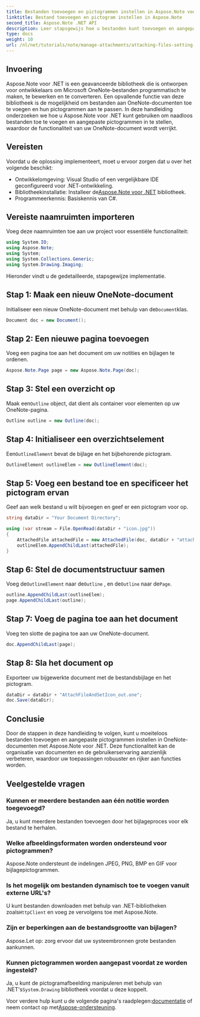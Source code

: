 ```yaml
---
title: Bestanden toevoegen en pictogrammen instellen in Aspose.Note voor .NET
linktitle: Bestand toevoegen en pictogram instellen in Aspose.Note
second_title: Aspose.Note .NET API
description: Leer stapsgewijs hoe u bestanden kunt toevoegen en aangepaste pictogrammen kunt instellen in Microsoft OneNote-documenten met Aspose.Note voor .NET. Verbeter uw .NET-toepassing met naadloze functies voor documentbeheer en aanpassing.
type: docs
weight: 10
url: /nl/net/tutorials/note/manage-attachments/attaching-files-setting-icons/
---
```

## Invoering

Aspose.Note voor .NET is een geavanceerde bibliotheek die is ontworpen voor ontwikkelaars om Microsoft OneNote-bestanden programmatisch te maken, te bewerken en te converteren. Een opvallende functie van deze bibliotheek is de mogelijkheid om bestanden aan OneNote-documenten toe te voegen en hun pictogrammen aan te passen. In deze handleiding onderzoeken we hoe u Aspose.Note voor .NET kunt gebruiken om naadloos bestanden toe te voegen en aangepaste pictogrammen in te stellen, waardoor de functionaliteit van uw OneNote-document wordt verrijkt.

## Vereisten

Voordat u de oplossing implementeert, moet u ervoor zorgen dat u over het volgende beschikt:

- Ontwikkelomgeving: Visual Studio of een vergelijkbare IDE geconfigureerd voor .NET-ontwikkeling.
-  Bibliotheekinstallatie: Installeer de[Aspose.Note voor .NET](https://releases.aspose.com/words/net/) bibliotheek.
- Programmeerkennis: Basiskennis van C#.

## Vereiste naamruimten importeren

Voeg deze naamruimten toe aan uw project voor essentiële functionaliteit:

```csharp
using System.IO;
using Aspose.Note;
using System;
using System.Collections.Generic;
using System.Drawing.Imaging;
```

Hieronder vindt u de gedetailleerde, stapsgewijze implementatie.

## Stap 1: Maak een nieuw OneNote-document

 Initialiseer een nieuw OneNote-document met behulp van de`Document`klas.

```csharp
Document doc = new Document();
```

## Stap 2: Een nieuwe pagina toevoegen

Voeg een pagina toe aan het document om uw notities en bijlagen te ordenen.

```csharp
Aspose.Note.Page page = new Aspose.Note.Page(doc);
```

## Stap 3: Stel een overzicht op

 Maak een`Outline` object, dat dient als container voor elementen op uw OneNote-pagina.

```csharp
Outline outline = new Outline(doc);
```

## Stap 4: Initialiseer een overzichtselement

 Een`OutlineElement` bevat de bijlage en het bijbehorende pictogram.

```csharp
OutlineElement outlineElem = new OutlineElement(doc);
```

## Stap 5: Voeg een bestand toe en specificeer het pictogram ervan

Geef aan welk bestand u wilt bijvoegen en geef er een pictogram voor op.

```csharp
string dataDir = "Your Document Directory";

using (var stream = File.OpenRead(dataDir + "icon.jpg"))
{
    AttachedFile attachedFile = new AttachedFile(doc, dataDir + "attachment.txt", stream, ImageFormat.Jpeg);
    outlineElem.AppendChildLast(attachedFile);
}
```

## Stap 6: Stel de documentstructuur samen

 Voeg de`OutlineElement` naar de`Outline` , en de`Outline` naar de`Page`.

```csharp
outline.AppendChildLast(outlineElem);
page.AppendChildLast(outline);
```

## Stap 7: Voeg de pagina toe aan het document

Voeg ten slotte de pagina toe aan uw OneNote-document.

```csharp
doc.AppendChildLast(page);
```

## Stap 8: Sla het document op

Exporteer uw bijgewerkte document met de bestandsbijlage en het pictogram.

```csharp
dataDir = dataDir + "AttachFileAndSetIcon_out.one";
doc.Save(dataDir);
```

## Conclusie

Door de stappen in deze handleiding te volgen, kunt u moeiteloos bestanden toevoegen en aangepaste pictogrammen instellen in OneNote-documenten met Aspose.Note voor .NET. Deze functionaliteit kan de organisatie van documenten en de gebruikerservaring aanzienlijk verbeteren, waardoor uw toepassingen robuuster en rijker aan functies worden.

## Veelgestelde vragen

### Kunnen er meerdere bestanden aan één notitie worden toegevoegd?
Ja, u kunt meerdere bestanden toevoegen door het bijlageproces voor elk bestand te herhalen.

### Welke afbeeldingsformaten worden ondersteund voor pictogrammen?
Aspose.Note ondersteunt de indelingen JPEG, PNG, BMP en GIF voor bijlagepictogrammen.

### Is het mogelijk om bestanden dynamisch toe te voegen vanuit externe URL's?
 U kunt bestanden downloaden met behulp van .NET-bibliotheken zoals`HttpClient` en voeg ze vervolgens toe met Aspose.Note.

### Zijn er beperkingen aan de bestandsgrootte van bijlagen?
Aspose.Let op: zorg ervoor dat uw systeembronnen grote bestanden aankunnen.

### Kunnen pictogrammen worden aangepast voordat ze worden ingesteld?
 Ja, u kunt de pictogramafbeelding manipuleren met behulp van .NET's`System.Drawing` bibliotheek voordat u deze koppelt.

 Voor verdere hulp kunt u de volgende pagina's raadplegen:[documentatie](https://reference.aspose.com/words/net/) of neem contact op met[Aspose-ondersteuning](https://forum.aspose.com/c/words/8).
